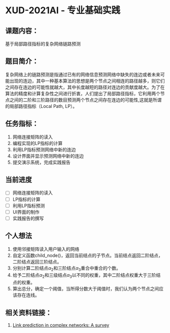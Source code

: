 # XUD-2021AI - 专业基础实践
## 课题内容：
基于局部路径指标的复杂网络链路预测
## 题目简介：
复杂网络上的链路预测是指通过已有的网络信息预测网络中缺失的连边或者未来可能出现的连边，其中一种基本算法的思想是两个节点之间相连的路径越多，则它们之间存在连边的可能性就越大，其中长度越短的路径对连边的贡献度越大。为了在算法的精度和计算复杂性之间进行折衷，人们提出了局部路径指标，它利用两个节点之间的二阶和三阶路径的数目预测两个节点之间存在连边的可能性,这就是所谓的局部路径指标（Local Path, LP）。
## 任务指标：
1. 网络连接矩阵的读入
2. 编程实现的LP指标的计算
3. 利用LP指标预测网络中新的连边
4. 设计界面并显示预测网络中新的连边
5. 提交演示系统，完成实践报告

## 当前进度
- [ ] 网络连接矩阵的读入
- [ ] LP指标的计算
- [ ] 利用LP指标预测
- [ ] UI界面的制作
- [ ] 实践报告的撰写

## 个人想法
1. 使用邻接矩阵读入用户输入的网络
2. 自定义函数child_node()，返回当前结点的子节点。当前结点返回二阶结点，二阶结点返回三阶结点。
3. 分别计算二阶结点$α_2$和三阶结点$α_3$重合中重合的个数。
4. 给予二阶结点$α_2$和三级结点$α_3$以不同的权重，其中二阶结点权重大于三阶结点的权重。
5. 算出总分，确定一个阈值，当所得分数大于阈值时，我们认为两个节点之间应该存在连线。
## 相关资料链接：
1. [Link prediction in complex networks: A survey](https://www.sciencedirect.com/science/article/abs/pii/S037843711000991X)